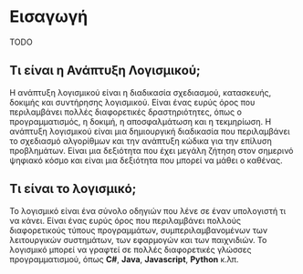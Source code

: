 # Εισαγωγή

TODO

## Τι είναι η Ανάπτυξη Λογισμικού;

Η ανάπτυξη λογισμικού είναι η διαδικασία σχεδιασμού, κατασκευής, δοκιμής και συντήρησης λογισμικού. Είναι ένας ευρύς όρος που περιλαμβάνει πολλές διαφορετικές δραστηριότητες, όπως ο προγραμματισμός, η δοκιμή, η αποσφαλμάτωση και η τεκμηρίωση. Η ανάπτυξη λογισμικού είναι μια δημιουργική διαδικασία που περιλαμβάνει το σχεδιασμό αλγορίθμων και την ανάπτυξη κώδικα για την επίλυση προβλημάτων. Είναι μια δεξιότητα που έχει μεγάλη ζήτηση στον σημερινό ψηφιακό κόσμο και είναι μια δεξιότητα που μπορεί να μάθει ο καθένας.

## Τι είναι το λογισμικό;

Το λογισμικό είναι ένα σύνολο οδηγιών που λένε σε έναν υπολογιστή τι να κάνει. Είναι ένας ευρύς όρος που περιλαμβάνει πολλούς διαφορετικούς τύπους προγραμμάτων, συμπεριλαμβανομένων των λειτουργικών συστημάτων, των εφαρμογών και των παιχνιδιών. Το λογισμικό μπορεί να γραφτεί σε πολλές διαφορετικές γλώσσες προγραμματισμού, όπως **C#**, **Java**, **Javascript**, **Python** κ.λπ.


